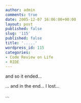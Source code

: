 ```yaml
---
author: admin
comments: true
date: 2005-12-07 16:06:00+00:00
layout: post
published: false
slug: '115'
published: false
title: '.....'
wordpress_id: 115
categories:
- Code Review on Life
- RIDE
---
```


and so it ended...

... and in the end... I lost...

...

